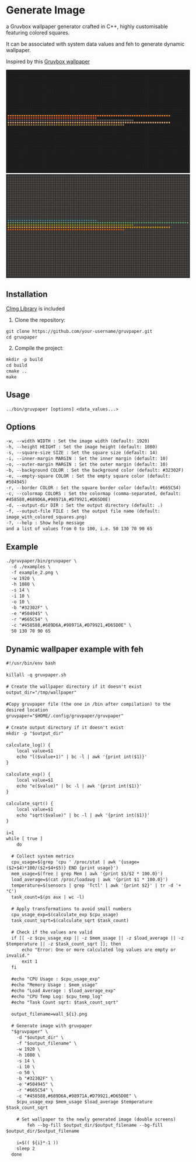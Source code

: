 # Generate Image

a Gruvbox wallpaper generator crafted in C++, highly customisable featuring colored squares.

It can be associated with system data values and feh to generate dynamic wallpaper.

Inspired by this [Gruvbox wallpaper](https://wallpaperaccess.com/full/8207835.png)

![](./examples/example_1.png)
![](./examples/example_2.png)
## Installation

[CImg Library](http://cimg.eu) is included

1. Clone the repository:
```shell
git clone https://github.com/your-username/gruvpaper.git
cd gruvpaper
```
   
2. Compile the project:
```shell
mkdir -p build
cd build
cmake ..
make
```
   
## Usage
```shell
../bin/gruvpaper [options] <data_values...>
```

## Options
```shell
-w, --width WIDTH : Set the image width (default: 1920)
-h, --height HEIGHT : Set the image height (default: 1080)
-s, --square-size SIZE : Set the square size (default: 14)
-i, --inner-margin MARGIN : Set the inner margin (default: 10)
-o, --outer-margin MARGIN : Set the outer margin (default: 10)
-b, --background COLOR : Set the background color (default: #32302F)
-e, --empty-square COLOR : Set the empty square color (default: #504945)
-r, --border COLOR : Set the square border color (default: #665C54)
-c, --colormap COLORS : Set the colormap (comma-separated, default: #458588,#689D6A,#98971A,#D79921,#D65D0E)
-d, --output-dir DIR : Set the output directory (default: .)
-f, --output-file FILE : Set the output file name (default: image_with_colored_squares.png)
-?, --help : Show help message
and a list of values from 0 to 100, i.e. 50 130 70 90 65
```

## Example
```shell
./gruvpaper/bin/gruvpaper \
  -d ./examples \
  -f example_2.png \
  -w 1920 \
  -h 1080 \
  -s 14 \
  -i 10 \
  -o 10 \
  -b "#32302F" \
  -e "#504945" \
  -r "#665C54" \
  -c "#458588,#689D6A,#98971A,#D79921,#D65D0E" \
  50 130 70 90 65

```

## Dynamic wallpaper example with feh
```shell
#!/usr/bin/env bash

killall -q gruvpaper.sh

# Create the wallpaper directory if it doesn't exist
output_dir="/tmp/wallpaper"

#Copy gruvpaper file (the one in /bin after compilation) to the desired location
gruvpaper="$HOME/.config/gruvpaper/gruvpaper"

# Create output directory if it doesn't exist
mkdir -p "$output_dir"

calculate_log() {
    local value=$1
    echo "l($value+1)" | bc -l | awk '{print int($1)}'
}

calculate_exp() {
    local value=$1
    echo "e($value)" | bc -l | awk '{print int($1)}'
}

calculate_sqrt() {
    local value=$1
    echo "sqrt($value)" | bc -l | awk '{print int($1)}'
}

i=1
while [ true ]
	do

  # Collect system metrics
  cpu_usage=$(grep 'cpu ' /proc/stat | awk '{usage=($2+$4)*100/($2+$4+$5)} END {print usage}')
  mem_usage=$(free | grep Mem | awk '{print $3/$2 * 100.0}')
  load_average=$(cat /proc/loadavg | awk '{print $1 * 100.0}')
  temperature=$(sensors | grep 'Tctl' | awk '{print $2}' | tr -d '+°C')
  task_count=$(ps aux | wc -l)

  # Apply transformations to avoid small numbers
  cpu_usage_exp=$(calculate_exp $cpu_usage)
  task_count_sqrt=$(calculate_sqrt $task_count)

  # Check if the values are valid
  if [[ -z $cpu_usage_exp || -z $mem_usage || -z $load_average || -z $temperature || -z $task_count_sqrt ]]; then
      echo "Error: One or more calculated log values are empty or invalid."
      exit 1
  fi

  #echo "CPU Usage : $cpu_usage_exp"
  #echo "Memory Usage : $mem_usage"
  #echo "Load Average : $load_average_exp"
  #echo "CPU Temp Log: $cpu_temp_log"
  #echo "Task Count sqrt: $task_count_sqrt"

  output_filename=wall_${i}.png

  # Generate image with gruvpaper
  "$gruvpaper" \
    -d "$output_dir" \
    -f "$output_filename" \
    -w 1920 \
    -h 1080 \
    -s 14 \
    -i 10 \
    -o 50 \
    -b "#32302F" \
    -e "#504945" \
    -r "#665C54" \
    -c "#458588,#689D6A,#98971A,#D79921,#D65D0E" \
    $cpu_usage_exp $mem_usage $load_average $temperature $task_count_sqrt

    # Set wallpaper to the newly generated image (double screens)
		feh --bg-fill $output_dir/$output_filename --bg-fill $output_dir/$output_filename

    i=$(( ${i}*-1 ))
    sleep 2
  done

```